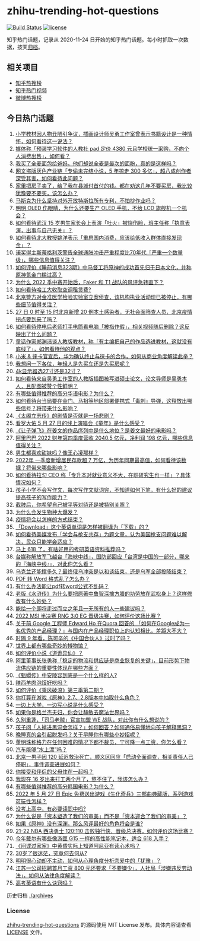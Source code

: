 # zhihu-trending-hot-questions

[![Build Status](https://github.com/justjavac/zhihu-trending-hot-questions/workflows/ci/badge.svg?branch=master)](https://github.com/justjavac/zhihu-trending-hot-questions/actions)
[![license](https://img.shields.io/github/license/justjavac/zhihu-trending-hot-questions)](https://github.com/justjavac/zhihu-trending-hot-questions/blob/master/LICENSE)

知乎热门话题，记录从 2020-11-24 日开始的知乎热门话题。每小时抓取一次数据，按天[归档](./archives)。

## 相关项目

- [知乎热搜榜](https://github.com/justjavac/zhihu-trending-top-search)
- [知乎热门视频](https://github.com/justjavac/zhihu-trending-hot-video)
- [微博热搜榜](https://github.com/justjavac/weibo-trending-hot-search)

## 今日热门话题

<!-- BEGIN -->
<!-- 最后更新时间 Sat May 28 2022 06:12:58 GMT+0800 (China Standard Time) -->

1. [小学教材因人物丑陋引争议，插画设计师吴勇工作室曾表示书籍设计是一种情怀，如何看待这一说法？](https://www.zhihu.com/question/534786438)
1. [媒体称「预装学习软件的人教社 pad 定价 4380 元且学校统一采购，不向个人消费出售」，如何看？](https://www.zhihu.com/question/534798004)
1. [我买了全麦面包给爸妈，他们却说全麦是最次的面粉，真的是这样吗？](https://www.zhihu.com/question/511395551)
1. [网文盗版灰色产业链「专偷未完结小说，5 年掠走 300 多亿」，超八成创作者深受其害，如何看待此问题？](https://www.zhihu.com/question/534727309)
1. [家里把房子卖了，给了我在县城付首付的钱。都在劝这几年不要买房，我比较犹豫要不要买，该怎么办？](https://www.zhihu.com/question/534765564)
1. [马斯克为什么坚持对外开放特斯拉所有专利，不怕抄作业吗？](https://www.zhihu.com/question/534227528)
1. [明明 OLED 伤眼睛，为什么还要生产 OLED 手机，不给 LCD 旗舰机一个机会？](https://www.zhihu.com/question/399029196)
1. [如何看待武汉 15 岁男生家长会上表演「吐火」被烧伤脸，班主任称「执意表演，出事与自己无关」？](https://www.zhihu.com/question/534614822)
1. [如何看待北大教授姚洋表示「重启国内消费，应该给低收入群体直接发现金」？](https://www.zhihu.com/question/534790531)
1. [诺奖得主斯蒂格利茨警告全球通胀冲击严重程度比70年代「严重一个数量级」，哪些信息值得关注？](https://www.zhihu.com/question/534309190)
1. [如何评价《睡前消息323期》中马督工将原神的成功首先归于日本文化，并称原神氪金门槛过高？](https://www.zhihu.com/question/534616842)
1. [为什么 2022 季中赛开始后，Faker 和 T1 战队的风评急转直下？](https://www.zhihu.com/question/533164884)
1. [如何看待哈工大收取空调租赁费?](https://www.zhihu.com/question/534799630)
1. [北京警方对金准医学检验实验室立案侦查，该机构执业活动现已被停止，有哪些细节值得关注？](https://www.zhihu.com/question/534783887)
1. [27 日 0 时至 15 时北京新增 20 例本土感染者，无社会面筛查人员，北京疫情拐点要到来了吗？](https://www.zhihu.com/question/534838255)
1. [如何看待停电后老师打手电筒看电脑「被指作假」，相关视频随后删除？这反映出了什么问题？](https://www.zhihu.com/question/534792208)
1. [童话作家郑渊洁谈人教版教材，称「有主编把自己的作品选进教材，这就没有底线了」，如何看待他的观点？](https://www.zhihu.com/question/534836942)
1. [小米 & 徕卡官宣后，华为确认终止与徕卡的合作，如何从商业角度解读此举？](https://www.zhihu.com/question/534212079)
1. [我想问一下各位，年轻人是先买车还是先买房呢？](https://www.zhihu.com/question/372042218)
1. [4k显示器选27寸还是32寸？](https://www.zhihu.com/question/486365699)
1. [如何看待来自吴勇工作室的人教版插图被写进硕士论文，论文导师是吴勇本人，且配图被赞个性鲜明？](https://www.zhihu.com/question/534798528)
1. [有哪些值得推荐的高分华语电影？为什么？](https://www.zhihu.com/question/534580874)
1. [如何看待台当局要在金门、马祖等地区部署便携式「毒刺」导弹，这释放出哪些信号？将带来什么影响？](https://www.zhihu.com/question/534656626)
1. [《太阁立志传》的剧情是否就是一场悲剧？](https://www.zhihu.com/question/534686766)
1. [看罗大佑 5 月 27 日的线上演唱会《童年》是什么感受？](https://www.zhihu.com/question/534851124)
1. [《让子弹飞》在姜文的作品序列中是什么地位？是姜文最好的电影吗？](https://www.zhihu.com/question/484223229)
1. [阿里巴巴 2022 财年第四季度营收 2040.5 亿元，净利润 198 亿元，哪些信息值得关注？](https://www.zhihu.com/question/534696357)
1. [男生都喜欢甜妹吗？像王心凌那样？](https://www.zhihu.com/question/534157828)
1. [2022年 一季度新增居民存款超 7 万亿，为历年同期最高值，如何看待该数据？将带来哪些影响？](https://www.zhihu.com/question/534768011)
1. [如何看待拉勾 CEO 称「专升本对就业意义不大，在职研究生也一样」？具体情况如何？](https://www.zhihu.com/question/534662484)
1. [孩子小学不会写作文，每次写作文就词穷，不知道如何下笔，有什么好的建议提高孩子的写作能力？](https://www.zhihu.com/question/530679587)
1. [截肢后，你希望自己被平等对待还是被特别关照？](https://www.zhihu.com/question/534771335)
1. [为什么会发生物种大爆发？](https://www.zhihu.com/question/532951865)
1. [疫情将会以怎样的方式结束？](https://www.zhihu.com/question/495600455)
1. [「Download」这个英语单词是怎样被翻译为「下载」的？](https://www.zhihu.com/question/323037730)
1. [如何看待美媒发布「学会与枪支共存」为题文章，认为美国枪支问题难以解决，民众只能学会适应？](https://www.zhihu.com/question/534817378)
1. [马上 618 了，有啥好用的考研英语资料推荐吗？](https://www.zhihu.com/question/531410536)
1. [台媒称解放军飞越台「海峡中线」，国防部回应「台湾是中国的一部分，哪来的『海峡中线』」，对此你怎么看？](https://www.zhihu.com/question/534708516)
1. [乌克兰还能撑多久？最终俄乌冲突是以和谈结束，还是乌军全部投降结束？](https://www.zhihu.com/question/534697675)
1. [PDF 转 Word 格式乱了怎么办？](https://www.zhihu.com/question/388150928)
1. [有什么办法能让pdf转word公式不乱码？](https://www.zhihu.com/question/280268926)
1. [老版《水浒传》为什么要把原著中鲁智深擒方腊的功劳放在武松身上？这样修改有什么妙处？](https://www.zhihu.com/question/534335871)
1. [能给一个即将走过而立之年且一无所有的人一些建议吗？](https://www.zhihu.com/question/534806173)
1. [2022 MSI 半决赛 RNG 3:0 EG 晋级决赛，如何评价这场比赛？](https://www.zhihu.com/question/534820666)
1. [关于前 Google 工程师 Edward Ho 在Quora 回答的 「如何在Google成为一名优秀的产品经理？」与国内在产品经理职位上的认知相比，差距大不大？](https://www.zhihu.com/question/20085405)
1. [时隔 9 年看，陈可辛的《中国合伙人》过时了吗？](https://www.zhihu.com/question/534727108)
1. [世界上都有哪些奇妙的博物馆？](https://www.zhihu.com/question/510435698)
1. [如何评价小说《道诡异仙》？](https://www.zhihu.com/question/512318681)
1. [阿里董事长张勇称「稳定的物流和供应链是商业恢复的关键」，目前形势下物流供应链的重要性体现在哪些方面？](https://www.zhihu.com/question/534815398)
1. [《甄嬛传》中安陵容到底是一个什么样的人?](https://www.zhihu.com/question/266870487)
1. [陕西羊肉泡馍好吃吗？](https://www.zhihu.com/question/33043709)
1. [如何评价《乘风破浪》第三季第二期？](https://www.zhihu.com/question/534598720)
1. [你打算在游戏《原神》2.7、2.8版本中抽取什么角色？](https://www.zhihu.com/question/527421525)
1. [一边上大学，一边写小说是什么感受？](https://www.zhihu.com/question/286360081)
1. [如果你是格兰杰夫妇，你会让赫敏去魔法世界吗？](https://www.zhihu.com/question/496435047)
1. [久别重逢，「司马老贼」官宣加盟 WE 战队，对此你有什么想说的？](https://www.zhihu.com/question/534700123)
1. [孩子问「人掉进黑洞会怎样？」如何回答？如何通俗易懂地向孩子解释黑洞？](https://www.zhihu.com/question/532630759)
1. [晚睡真的会引起脱发吗？关于早睡你有哪些小妙招呢？](https://www.zhihu.com/question/534645129)
1. [董明珠称格力在任何困难的情况下都不裁员，宁可降一点工资，你怎么看？](https://www.zhihu.com/question/534660298)
1. [汽车能够“水上漂”吗？](https://www.zhihu.com/question/534651190)
1. [北京一男子因 120 延迟救治死亡，顺义区回应「启动全面调查，相关责任人已停职」，事件调查进展如何？](https://www.zhihu.com/question/534774290)
1. [你接受和伴侣的父母住在一起吗？](https://www.zhihu.com/question/534636645)
1. [我现在 16 岁出来打工两个月了，熬不住了，我该怎么办？](https://www.zhihu.com/question/534042400)
1. [有哪些值得推荐的高分韩国电影？为什么？](https://www.zhihu.com/question/534580649)
1. [2022 年 5 月 27 日 Epic 免费送出游戏《生化奇兵》三部曲典藏版，系列游戏可玩性怎样？](https://www.zhihu.com/question/534761156)
1. [没考上高中，有必要读职中吗?](https://www.zhihu.com/question/533744371)
1. [为什么说是「资本塑造了我们的审美」而不是「资本迎合了我们的审美」？](https://www.zhihu.com/question/532946062)
1. [如果《原神》没有深渊，那么风评最好的角色将会是谁?](https://www.zhihu.com/question/528536415)
1. [21-22 NBA 西决勇士 120:110 击败独行侠，晋级总决赛，如何评价这场比赛？](https://www.zhihu.com/question/534791150)
1. [今年戴尔有哪些像游匣 G15 一样的高性能笔记本，适合 618 入手？](https://www.zhihu.com/question/533529512)
1. [《间谍过家家》中黄昏实际上知道阿尼亚有读心术吗？](https://www.zhihu.com/question/534428752)
1. [30岁了很迷茫，究竟何去何从?](https://www.zhihu.com/question/534766032)
1. [明明很心动却不主动，如何从心理角度分析恋爱中的「犹豫」？](https://www.zhihu.com/question/532118095)
1. [江苏一公司招聘首月工资 800 元还要求「不要嫌少」，人社局「涉嫌违反劳动法」，如何从法律角度解读？](https://www.zhihu.com/question/534706502)
1. [高考英语有什么诀窍吗？](https://www.zhihu.com/question/368510262)

<!-- END -->

历史归档 [./archives](./archives)

### License

[zhihu-trending-hot-questions](https://github.com/justjavac/zhihu-trending-hot-questions)
的源码使用 MIT License 发布。具体内容请查看 [LICENSE](./LICENSE) 文件。
